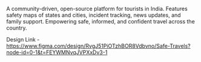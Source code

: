 A community-driven, open-source platform for tourists in India. Features safety maps of states and cities, incident tracking, news updates, and family support. Empowering safe, informed, and confident travel across the country.

Design Link - https://www.figma.com/design/RvgJ51PiOTzhBOR8Vdbvno/Safe-Travels?node-id=0-1&t=FEYWMNvqJVPXxDv3-1
